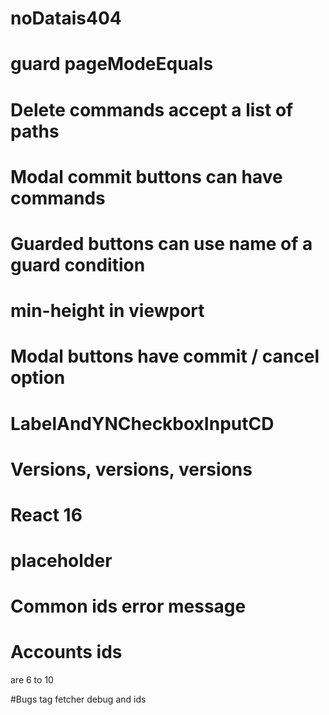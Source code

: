 # noDatais404

# guard pageModeEquals

# Delete commands accept a list of paths

# Modal commit buttons can have commands

# Guarded buttons can use name of a guard condition

# min-height in viewport

# Modal buttons have commit / cancel option

# LabelAndYNCheckboxInputCD

# Versions, versions, versions

# React 16

# placeholder

# Common ids error message

# Accounts ids
are 6 to 10

#Bugs
 tag fetcher debug and ids
